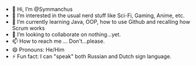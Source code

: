 - 👋 Hi, I’m @Symmanchus
- 👀 I’m interested in the usual nerd stuff like Sci-Fi, Gaming, Anime, etc.
- 🌱 I’m currently learning Java, OOP, how to use Github and recalling how Scrum works
- 💞️ I’m looking to collaborate on nothing...yet.
- 📫 How to reach me ... Don't...please.
- 😄 Pronouns: He/Him 
- ⚡ Fun fact: I can "speak" both Russian and Dutch sign language.

<!---
Symmanchus/Symmanchus is a ✨ special ✨ repository because its `README.md` (this file) appears on your GitHub profile.
You can click the Preview link to take a look at your changes.
--->
